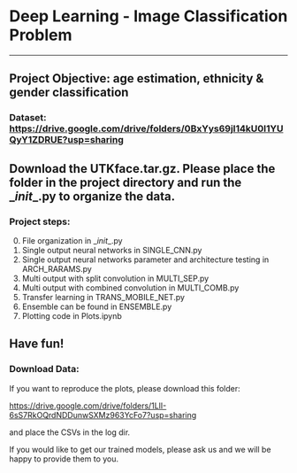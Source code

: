 # Deep Learning - Image Classification Problem

--------------------------------------------------------------------------------
Project Objective: age estimation, ethnicity & gender classification
--------------------------------------------------------------------------------
### Dataset: https://drive.google.com/drive/folders/0BxYys69jI14kU0I1YUQyY1ZDRUE?usp=sharing

Download the UTKface.tar.gz.
Please place the folder in the project directory and run the \__init__.py to organize the data.
--------------------------------------------------------------------------------

### Project steps:
0. File organization in \__init__.py
1. Single output neural networks in SINGLE_CNN.py
2. Single output neural networks parameter and architecture testing in ARCH_RARAMS.py
3. Multi output with split convolution in MULTI_SEP.py
4. Multi output with combined convolution in MULTI_COMB.py
5. Transfer learning in TRANS_MOBILE_NET.py
6. Ensemble can be found in ENSEMBLE.py
6. Plotting code in Plots.ipynb



 Have fun!
--------------------------------------------------------------------------------
### Download Data:
If you want to reproduce the plots, please download this folder:
  
https://drive.google.com/drive/folders/1LlI-6sS7RkOQrdNDDunwSXMz963YcFo7?usp=sharing
  
and place the CSVs in the log dir. 
  
If you would like to get our trained models, please ask us and we will be happy to provide them to you.
 
	

